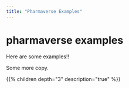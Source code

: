 ```yaml
---
title: "Pharmaverse Examples"
---
```


# pharmaverse examples

Here are some examples!!

Some more copy.

{{% children depth="3" description="true" %}}
